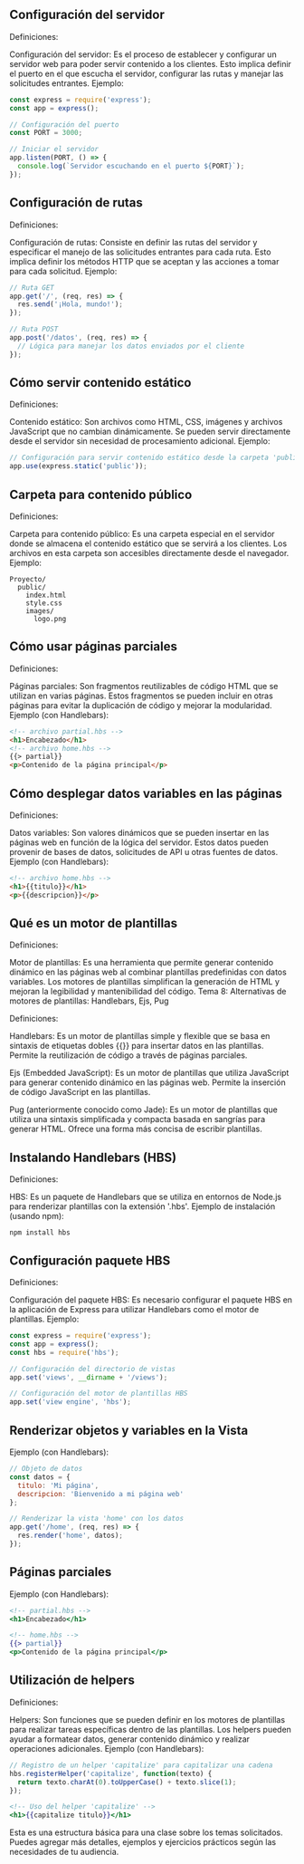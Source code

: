 ## Configuración del servidor

Definiciones:

Configuración del servidor: Es el proceso de establecer y configurar un servidor web para poder servir contenido a los clientes. Esto implica definir el puerto en el que escucha el servidor, configurar las rutas y manejar las solicitudes entrantes.
Ejemplo:

```javascript
const express = require('express');
const app = express();

// Configuración del puerto
const PORT = 3000;

// Iniciar el servidor
app.listen(PORT, () => {
  console.log(`Servidor escuchando en el puerto ${PORT}`);
});
```

## Configuración de rutas

Definiciones:

Configuración de rutas: Consiste en definir las rutas del servidor y especificar el manejo de las solicitudes entrantes para cada ruta. Esto implica definir los métodos HTTP que se aceptan y las acciones a tomar para cada solicitud.
Ejemplo:

```javascript
// Ruta GET
app.get('/', (req, res) => {
  res.send('¡Hola, mundo!');
});

// Ruta POST
app.post('/datos', (req, res) => {
  // Lógica para manejar los datos enviados por el cliente
});
```

## Cómo servir contenido estático

Definiciones:

Contenido estático: Son archivos como HTML, CSS, imágenes y archivos JavaScript que no cambian dinámicamente. Se pueden servir directamente desde el servidor sin necesidad de procesamiento adicional.
Ejemplo:

```javascript
// Configuración para servir contenido estático desde la carpeta 'public'
app.use(express.static('public'));
```

## Carpeta para contenido público

Definiciones:

Carpeta para contenido público: Es una carpeta especial en el servidor donde se almacena el contenido estático que se servirá a los clientes. Los archivos en esta carpeta son accesibles directamente desde el navegador.
Ejemplo:

``` 
Proyecto/
  public/
    index.html
    style.css
    images/
      logo.png
```

## Cómo usar páginas parciales

Definiciones:

Páginas parciales: Son fragmentos reutilizables de código HTML que se utilizan en varias páginas. Estos fragmentos se pueden incluir en otras páginas para evitar la duplicación de código y mejorar la modularidad.
Ejemplo (con Handlebars):

```html 
<!-- archivo partial.hbs -->
<h1>Encabezado</h1>
<!-- archivo home.hbs -->
{{> partial}}
<p>Contenido de la página principal</p>
```

## Cómo desplegar datos variables en las páginas

Definiciones:

Datos variables: Son valores dinámicos que se pueden insertar en las páginas web en función de la lógica del servidor. Estos datos pueden provenir de bases de datos, solicitudes de API u otras fuentes de datos.
Ejemplo (con Handlebars):

```html 
<!-- archivo home.hbs -->
<h1>{{titulo}}</h1>
<p>{{descripcion}}</p>
```

## Qué es un motor de plantillas

Definiciones:

Motor de plantillas: Es una herramienta que permite generar contenido dinámico en las páginas web al combinar plantillas predefinidas con datos variables. Los motores de plantillas simplifican la generación de HTML y mejoran la legibilidad y mantenibilidad del código.
Tema 8: Alternativas de motores de plantillas: Handlebars, Ejs, Pug

Definiciones:

Handlebars: Es un motor de plantillas simple y flexible que se basa en sintaxis de etiquetas dobles {{}} para insertar datos en las plantillas. Permite la reutilización de código a través de páginas parciales.

Ejs (Embedded JavaScript): Es un motor de plantillas que utiliza JavaScript para generar contenido dinámico en las páginas web. Permite la inserción de código JavaScript en las plantillas.

Pug (anteriormente conocido como Jade): Es un motor de plantillas que utiliza una sintaxis simplificada y compacta basada en sangrías para generar HTML. Ofrece una forma más concisa de escribir plantillas.

## Instalando Handlebars (HBS)

Definiciones:

HBS: Es un paquete de Handlebars que se utiliza en entornos de Node.js para renderizar plantillas con la extensión '.hbs'.
Ejemplo de instalación (usando npm):

 
``npm install hbs``

## Configuración paquete HBS

Definiciones:

Configuración del paquete HBS: Es necesario configurar el paquete HBS en la aplicación de Express para utilizar Handlebars como el motor de plantillas.
Ejemplo:

```javascript
const express = require('express');
const app = express();
const hbs = require('hbs');

// Configuración del directorio de vistas
app.set('views', __dirname + '/views');

// Configuración del motor de plantillas HBS
app.set('view engine', 'hbs');
```

## Renderizar objetos y variables en la Vista

Ejemplo (con Handlebars):

```javascript 
// Objeto de datos
const datos = {
  titulo: 'Mi página',
  descripcion: 'Bienvenido a mi página web'
};

// Renderizar la vista 'home' con los datos
app.get('/home', (req, res) => {
  res.render('home', datos);
});
```

## Páginas parciales

Ejemplo (con Handlebars):

```handlebars 
<!-- partial.hbs -->
<h1>Encabezado</h1>

<!-- home.hbs -->
{{> partial}}
<p>Contenido de la página principal</p>
```

## Utilización de helpers

Definiciones:

Helpers: Son funciones que se pueden definir en los motores de plantillas para realizar tareas específicas dentro de las plantillas. Los helpers pueden ayudar a formatear datos, generar contenido dinámico y realizar operaciones adicionales.
Ejemplo (con Handlebars):

```javascript 
// Registro de un helper 'capitalize' para capitalizar una cadena
hbs.registerHelper('capitalize', function(texto) {
  return texto.charAt(0).toUpperCase() + texto.slice(1);
});
```
```handlebars
<!-- Uso del helper 'capitalize' -->
<h1>{{capitalize titulo}}</h1>
```
Esta es una estructura básica para una clase sobre los temas solicitados. Puedes agregar más detalles, ejemplos y ejercicios prácticos según las necesidades de tu audiencia.